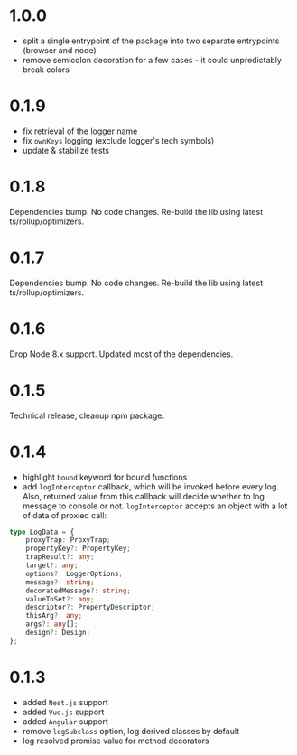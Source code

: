# 1.0.0

* split a single entrypoint of the package into two separate entrypoints (browser and node)
* remove semicolon decoration for a few cases - it could unpredictably break colors

# 0.1.9

* fix retrieval of the logger name
* fix `ownKeys` logging (exclude logger's tech symbols)
* update & stabilize tests

# 0.1.8

Dependencies bump. No code changes. Re-build the lib using latest ts/rollup/optimizers.

# 0.1.7

Dependencies bump. No code changes. Re-build the lib using latest ts/rollup/optimizers.

# 0.1.6

Drop Node 8.x support. Updated most of the dependencies.

# 0.1.5

Technical release, cleanup npm package.

# 0.1.4

* highlight `bound` keyword for bound functions
* add `logInterceptor` callback, which will be invoked before every log. Also, returned value from this callback will decide whether to log message to console or not. `logInterceptor` accepts an object with a lot of data of proxied call:

```typescript
type LogData = {
    proxyTrap: ProxyTrap;
    propertyKey?: PropertyKey;
    trapResult?: any;
    target?: any;
    options?: LoggerOptions;
    message?: string;
    decoratedMessage?: string;
    valueToSet?: any;
    descriptor?: PropertyDescriptor;
    thisArg?: any;
    args?: any[];
    design?: Design;
};
```

# 0.1.3

* added `Nest.js` support
* added `Vue.js` support
* added `Angular` support
* remove `logSubclass` option, log derived classes by default
* log resolved promise value for method decorators